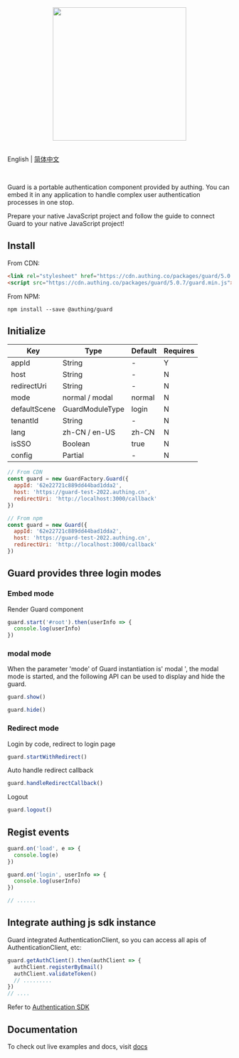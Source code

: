 <div align=center>
  <img width="300" src="https://files.authing.co/authing-console/authing-logo-new-20210924.svg" />
</div>

<br />

English | [简体中文](./README.zh_CN.md)

<br />

Guard is a portable authentication component provided by authing. You can embed it in any application to handle complex user authentication processes in one stop.

Prepare your native JavaScript project and follow the guide to connect Guard to your native JavaScript project!

## Install

From CDN:

``` html
<link rel="stylesheet" href="https://cdn.authing.co/packages/guard/5.0.7/guard.min.css" />
<script src="https://cdn.authing.co/packages/guard/5.0.7/guard.min.js"></script>
```

From NPM:

``` shell
npm install --save @authing/guard
```

## Initialize

|Key|Type|Default|Requires
|-----|----|----|----|
|appId|String| - |Y|
|host|String| - |N|
|redirectUri|String| - |N|
|mode|normal / modal|normal|N|
|defaultScene|GuardModuleType|login|N|
|tenantId|String| - | N |
|lang|zh-CN / en-US|zh-CN|N|
|isSSO|Boolean|true|N|
|config|Partial<IGuardConfig>| - | N |




``` javascript
// From CDN
const guard = new GuardFactory.Guard({
  appId: '62e22721c889dd44bad1dda2',
  host: 'https://guard-test-2022.authing.cn',
  redirectUri: 'http://localhost:3000/callback'
})

// From npm
const guard = new Guard({
  appId: '62e22721c889dd44bad1dda2',
  host: 'https://guard-test-2022.authing.cn',
  redirectUri: 'http://localhost:3000/callback'
})
```

## Guard provides three login modes

### Embed mode

Render Guard component

``` javascript
guard.start('#root').then(userInfo => {
  console.log(userInfo)
})
```

### modal mode

When the parameter 'mode' of Guard instantiation is' modal ', the modal mode is started, and the following API can be used to display and hide the guard.

``` javascript
guard.show()
```

``` javascript
guard.hide()
```

### Redirect mode

Login by code, redirect to login page

``` javascript
guard.startWithRedirect()
```

Auto handle redirect callback

``` javascript
guard.handleRedirectCallback()
```

Logout

``` javascript
guard.logout()
```

## Regist events

``` javascript
guard.on('load', e => {
  console.log(e)
})

guard.on('login', userInfo => {
  console.log(userInfo)
})

// ......
```

## Integrate authing js sdk instance

Guard integrated AuthenticationClient, so you can access all apis of AuthenticationClient, etc:

``` javascript
guard.getAuthClient().then(authClient => {
  authClient.registerByEmail()
  authClient.validateToken()
  // .........
})
// ....
```

Refer to [Authentication SDK](https://docs.authing.cn/v2/reference/sdk-for-node/authentication/) 

## Documentation

To check out live examples and docs, visit [docs](https://docs.authing.cn/v2/reference/guard/v3/mpa.html)
